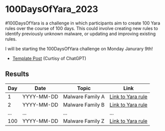 # 100DaysOfYara_2023
#100DaysOfYara is a challenge in which participants aim to create 100 Yara rules over the course of 100 days. This could involve creating new rules to identify previously unknown malware, or updating and improving existing rules.

I will be starting the 100DaysOfYara challenge on Monday Janurary 9th!

- [Template Post](https://github.com/colincowie/100DaysOfYara_2022/blob/main/Template/TEMPLATE.md) (Curtisy of ChatGPT)


## Results 

| Day | Date       | Topic                           | Link                              |
|-----|------------|--------------------------------|----------------------------------|
| 1   | YYYY-MM-DD | Malware Family A               | [Link to Yara rule](url)          |
| 2   | YYYY-MM-DD | Malware Family B               | [Link to Yara rule](url)          |
| ... | ...        | ...                            | ...                               |
| 100 | YYYY-MM-DD | Malware Family Z               | [Link to Yara rule](url)          |
